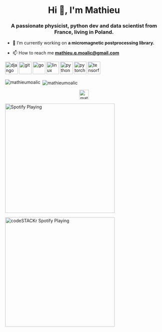 <h1 align="center">Hi 👋, I'm Mathieu</h1>
<h3 align="center">A passionate physicist, python dev and data scientist from France, living in Poland.</h3>

- 🔭 I’m currently working on **a micromagnetic postprocessing library.**

- 📫 How to reach me **mathieu.q.moalic@gmail.com**

<p align="left"><img src="https://devicons.github.io/devicon/devicon.git/icons/django/django-original.svg" alt="django" width="40" height="40"/> <img src="https://www.vectorlogo.zone/logos/git-scm/git-scm-icon.svg" alt="git" width="40" height="40"/> <img src="https://devicons.github.io/devicon/devicon.git/icons/go/go-original.svg" alt="go" width="40" height="40"/> <img src="https://devicons.github.io/devicon/devicon.git/icons/linux/linux-original.svg" alt="linux" width="40" height="40"/> <img src="https://devicons.github.io/devicon/devicon.git/icons/python/python-original.svg" alt="python" width="40" height="40"/> <img src="https://www.vectorlogo.zone/logos/pytorch/pytorch-icon.svg" alt="pytorch" width="40" height="40"/> <img src="https://www.vectorlogo.zone/logos/tensorflow/tensorflow-icon.svg" alt="tensorflow" width="40" height="40"/></p>

<p><img align="left" src="https://github-readme-stats.vercel.app/api/top-langs/?username=mathieumoalic&layout=compact" alt="mathieumoalic" /></p>

<p>&nbsp;<img align="center" src="https://github-readme-stats.vercel.app/api?username=mathieumoalic&show_icons=true" alt="mathieumoalic" /></p>

<p align="center">
<a href="https://linkedin.com/in/mathieu-moalic" target="blank"><img align="center" src="https://cdn.jsdelivr.net/npm/simple-icons@3.0.1/icons/linkedin.svg" alt="mathieu-moalic" height="30" width="30" /></a>
</p>

[<img src="https://https://novatorem.mathieumoalic.vercel.app/api/spotify-playing" alt="Spotify Playing" width="350" />](https://open.spotify.com/user/ripirpk)

[<img src="https://now-playing-codestackr.vercel.app/api/spotify-playing" alt="codeSTACKr Spotify Playing" width="350" />](https://open.spotify.com/user/swyqyimdc12jajde4vpwd2x1b)
